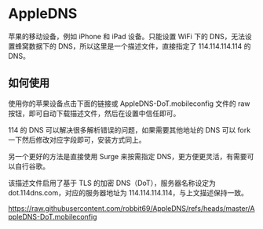 # AppleDNS

苹果的移动设备，例如 iPhone 和 iPad 设备。只能设置 WiFi 下的 DNS，无法设置蜂窝数据下的 DNS，所以这里是一个描述文件，直接指定了 114.114.114.114 的 DNS。

## 如何使用

使用你的苹果设备点击下面的链接或 AppleDNS-DoT.mobileconfig 文件的 raw 按钮，即可自动下载描述文件，然后在设置中信任即可。

114 的 DNS 可以解决很多解析错误的问题，如果需要其他地址的 DNS 可以 fork 一下然后修改对应字段即可，安装方式同上。

另一个更好的方法是直接使用 Surge 来按需指定 DNS，更方便更灵活，有需要可以自行谷歌。

该描述文件启用了基于 TLS 的加密 DNS（DoT），服务器名称设定为 dot.114dns.com，对应的服务器地址为 114.114.114.114，与上文描述保持一致。

https://raw.githubusercontent.com/robbit69/AppleDNS/refs/heads/master/AppleDNS-DoT.mobileconfig
